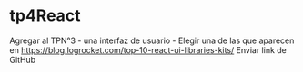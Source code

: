 # tp4React
Agregar al TPN°3 - una interfaz de usuario - Elegir una de las que aparecen en https://blog.logrocket.com/top-10-react-ui-libraries-kits/ Enviar link de GitHub
